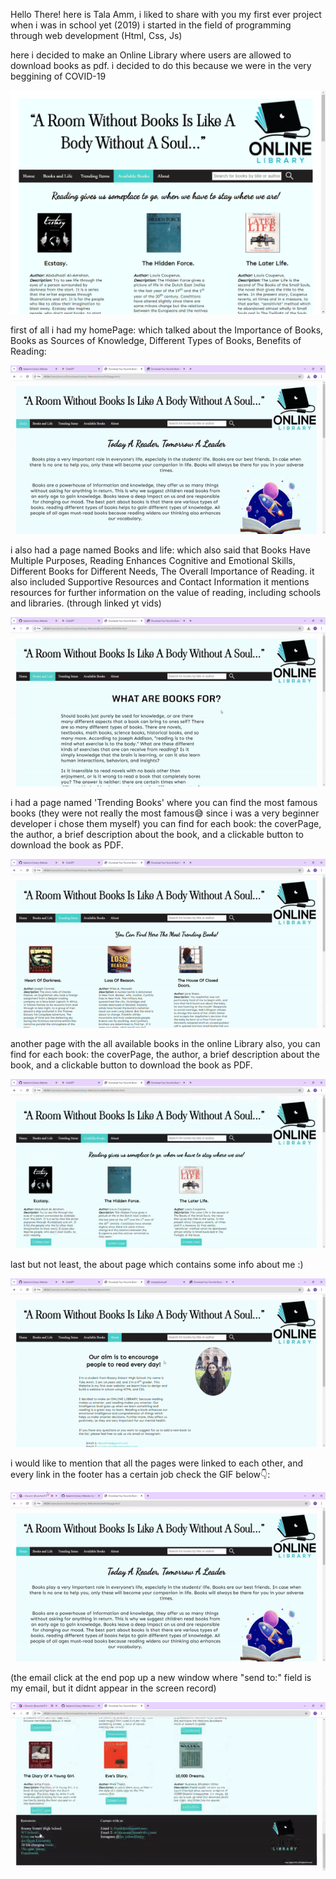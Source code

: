 Hello There!
here is Tala Amm, i liked to share with you my first ever project when i was in school yet (2019)
i started in the field of programming through web development (Html, Css, Js)

here i decided to make an Online Library where users are allowed to download books as pdf.
i decided to do this because we were in the very beggining of COVID-19

![overview](./gifs/image.png)

first of all i had my homePage:
which talked about the Importance of Books, Books as Sources of Knowledge, Different Types of Books, Benefits of Reading:

![home page](./gifs/homepage.gif)

i also had a page named Books and life:
which also said that Books Have Multiple Purposes, Reading Enhances Cognitive and Emotional Skills, Different Books for Different Needs, The Overall Importance of Reading. it also included Supportive Resources and Contact Information it mentions resources for further information on the value of reading, including schools and libraries. (through linked yt vids)

![books and life page](./gifs/books-and-life.gif)

i had a page named 'Trending Books' where you can find the most famous books 
(they were not really the most famous😅 since i was a very beginner developer i chose them myself)
you can find for each book: the coverPage, the author, a brief description about the book, and a clickable button to download the book as PDF.

![trending page](./gifs/trending.gif)

another page with the all available books in the online Library
also, you can find for each book: the coverPage, the author, a brief description about the book, and a clickable button to download the book as PDF.

![all books page](./gifs/available-books.gif)

last but not least, the about page which contains some info about me :)

![about page](./gifs/about.gif)

i would like to mention that all the pages were linked to each other, and every link in the footer has a certain job
check the GIF below👇:

![header page](./gifs/linked.gif)

(the email click at the end pop up a new window where "send to:" field is my email, but it didnt appear in the screen record)

![footer page](./gifs/footer.gif)
